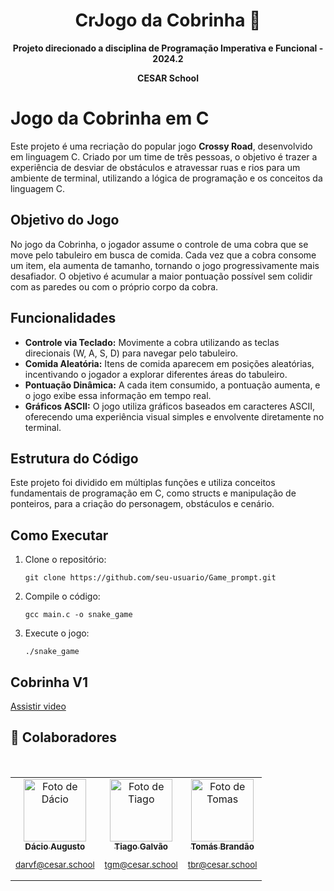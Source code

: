 <h1 align="center" style="font-weight: bold;">CrJogo da Cobrinha 🐍</h1>

<b align="center">
  
Projeto direcionado a disciplina de Programação Imperativa e Funcional - 2024.2
  
</b>

<b align="center">
  
CESAR School
  
</b>

<h1>Jogo da Cobrinha em C</h1>

<p>Este projeto é uma recriação do popular jogo <strong>Crossy Road</strong>, desenvolvido em linguagem C. Criado por um time de três pessoas, o objetivo é trazer a experiência de desviar de obstáculos e atravessar ruas e rios para um ambiente de terminal, utilizando a lógica de programação e os conceitos da linguagem C.</p>

<h2>Objetivo do Jogo</h2>
<p>No jogo da Cobrinha, o jogador assume o controle de uma cobra que se move pelo tabuleiro em busca de comida. Cada vez que a cobra consome um item, ela aumenta de tamanho, tornando o jogo progressivamente mais desafiador. O objetivo é acumular a maior pontuação possível sem colidir com as paredes ou com o próprio corpo da cobra.</p>

<h2>Funcionalidades</h2>  <ul> <li><strong>Controle via Teclado:</strong> Movimente a cobra utilizando as teclas direcionais (W, A, S, D) para navegar pelo tabuleiro.</li> <li><strong>Comida Aleatória:</strong> Itens de comida aparecem em posições aleatórias, incentivando o jogador a explorar diferentes áreas do tabuleiro.</li> <li><strong>Pontuação Dinâmica:</strong> A cada item consumido, a pontuação aumenta, e o jogo exibe essa informação em tempo real.</li> <li><strong>Gráficos ASCII:</strong> O jogo utiliza gráficos baseados em caracteres ASCII, oferecendo uma experiência visual simples e envolvente diretamente no terminal.</li> </ul>

<h2>Estrutura do Código</h2>
<p>Este projeto foi dividido em múltiplas funções e utiliza conceitos fundamentais de programação em C, como structs e manipulação de ponteiros, para a criação do personagem, obstáculos e cenário.</p>

<h2>Como Executar</h2>
<ol>
  <li>Clone o repositório:
    <pre><code>git clone https://github.com/seu-usuario/Game_prompt.git</code></pre>
  </li>
  <li>Compile o código:
    <pre><code>gcc main.c -o snake_game</code></pre>
  </li>
  <li>Execute o jogo:
    <pre><code>./snake_game</code></pre>
  </li>
</ol>  

<h2>Cobrinha V1</h2>

[Assistir video](https://drive.google.com/file/d/12W96XOUevCn3HvCB5YZptRUdX33HiYW2/view?usp=sharing)


<h2 id="colab">🤝 Colaboradores</h2>
<br>

<table align="center">
  <tr>
    <td align="center">
      <a href="#">
        <img src="https://github.com/user-attachments/assets/f0d4048a-922a-4ce2-9343-24d604825f45" width="100px;" alt="Foto de Dácio"/><br>
        <sub>
          <b>Dácio Augusto</b>
         <br>
          <p>darvf@cesar.school</p>
        </sub>
      </a>
    </td>
    <td align="center">
      <a href="#">
        <img src="https://github.com/user-attachments/assets/23751a4b-fb08-4098-883c-37fdef49af20" width="100px;" alt="Foto de Tiago"/><br>
        <sub>
          <b>Tiago Galvão</b>
         <br>
          <p>tgm@cesar.school</p>
        </sub>
      </a>
    </td>
    <td align="center">
      <a href="#">
        <img src="https://github.com/user-attachments/assets/00023a53-7479-4150-ae30-8a6ae17737ed" width="100px;" alt="Foto de Tomas"/><br>
        <sub>
          <b>Tomás Brandão</b>
         <br>
          <p>tbr@cesar.school</p>
        </sub>
      </a>
    </td>
  </tr>
</table>

